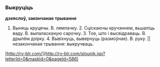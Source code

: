 ### Выкруціць
**дзеяслоў, закончанае трыванне**

1. Выняць круцячы. В. лямпачку. 2. Сціскаючы кручэннем, вьшаліць ваду. В. выпаласканую сарочку. 3. Тое, што і высвідраваць. В. дрылём дзірку. 4. Вывіхнуць, вывернуць (размоўнае). В. руку. || незакончанае трыванне: выкручваць.

<a rel="author">[http://rv-blr.com/](http://rv-blr.com/slounik.jsp?letterId=0&maskId=0&pageId=586)</a>
